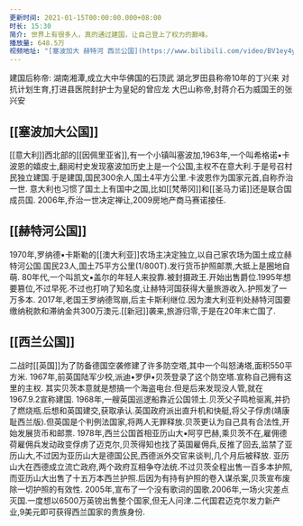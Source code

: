 ```yaml
---
更新时间: 2021-01-15T00:00:00.000+08:00
时长: 15:30
简介: 世界上有很多人，真的通过建国，让自己登上了权力的巅峰。
播放量: 648.5万
视频地址: "[塞波加大 赫特河 西兰公国](https://www.bilibili.com/video/BV1ey4y1m7dc)"
---
```

建国后称帝:
	湖南湘潭,成立大中华佛国的石顶武
	湖北罗田县称帝10年的丁兴来
	对抗计划生育,打进县医院封护士为皇妃的曾应龙
	大巴山称帝,封蒋介石为威国王的张兴安

## [[塞波加大公国]]
[[意大利]]西北部的[[因佩里亚省]],有一个小镇叫塞波加,1963年,一个叫希格诺▪卡波恩的嬉皮士,翻阅村史发现塞波加历史上是一个公国,主权不在意大利.于是号召村民独立建国.于是建国,国民300余人,国土4平方公里.卡波恩作为国家元首,自称乔治一世.
意大利也习惯了国土上有国中之国,比如[[梵蒂冈]]和[[圣马力诺]]还是联合国成员国.
2006年,乔治一世决定禅让,2009房地产商马赛诺接任.

## [[赫特河公国]]
1970年,罗纳德▪卡斯勒的[[澳大利亚]]农场主决定独立,以自己家农场为国土成立赫特河公国.国民23人,国土75平方公里(1/800T).发行货币护照邮票,大抵上是圈地自萌.
80年代,一个叫凯文▪盖尔的年轻人来投靠.被封摄政王.开始出售爵位.1995年想要篡位,不过早死.不过也打响了知名度,让赫特河国获得大量旅游收入.护照发了一万多本.
2017年,老国王罗纳德驾崩,后主卡斯利继位.因为澳大利亚判处赫特河国要缴纳税款和滞纳金共300万澳元.[[新冠]]袭来,旅游归零,于是在20年末亡国了.

## [[西兰公国]]
二战时[[英国]]为了防备德国空袭修建了许多防空塔,其中一个叫怒涛塔,面积550平方米.
1967年,前英国陆军少校,派迪▪罗伊▪贝茨登录了这个防空塔.宣称自己拥有这里的主权.
其实贝茨本意就是想搞一个海盗电台.但是后来发现没人管,就在1967.9.2宣称建国.
1968年,一艘英国巡逻船靠近公国领土.贝茨父子鸣枪驱离,并扔了燃烧瓶.后想和英国建交,获取承认.英国政府派出直升机和快艇,将父子俘虏(靖康耻西兰版).但英国是个判例法国家,将两人无罪释放.贝茨更认为自己具有合法性,开始发展货币和邮票.
1978年,西兰公国首相亚历山大▪阿亨巴赫,乘贝茨不在,雇佣德荷雇佣兵发动政变俘虏了迈克尔,贝茨得知也找了英国雇佣兵,反推了回去,监禁了亚历山大,不过因为亚历山大是德国公民,西德派外交官来谈判,几个月后被释放.
亚历山大在西德成立流亡政府,两个政府互相争夺法统.不过贝茨全程出售一百多本护照,而亚历山大出售了十五万本西兰护照.后因为有持有护照的卷入谋杀案,贝茨宣布废除一切护照的有效性.
2005年,宣布了一个没有歌词的国歌.2006年,一场火灾差点灭国.一度想以6500万英镑出售整个国家,但无人问津.二代国君迈克尔发力新产业,9美元即可获得西兰国家的贵族身份.
